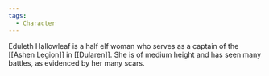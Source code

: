 ```yaml
---
tags:
  - Character
---
```

Eduleth Hallowleaf is a half elf woman who serves as a captain of the [[Ashen Legion]] in [[Dularen]]. She is of medium height and has seen many battles, as evidenced by her many scars.